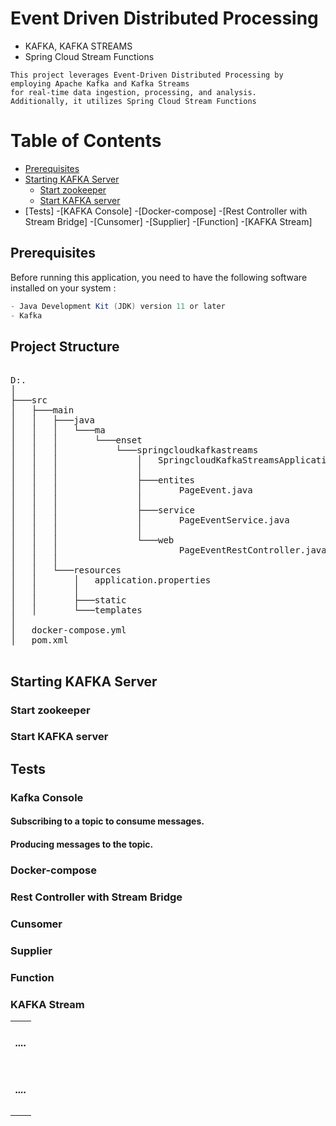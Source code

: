 # Event Driven Distributed Processing
- KAFKA, KAFKA STREAMS
- Spring Cloud Stream Functions

```
This project leverages Event-Driven Distributed Processing by employing Apache Kafka and Kafka Streams 
for real-time data ingestion, processing, and analysis. 
Additionally, it utilizes Spring Cloud Stream Functions
```

# Table of Contents
- [Prerequisites](prerequisites)
- [Starting KAFKA Server](#starting-kafka-server)
    - [Start zookeeper](#start-zookeeper)
    - [Start KAFKA server](#start-kafka-server)
- [Tests]
    -[KAFKA Console]
    -[Docker-compose]
    -[Rest Controller with Stream Bridge]
    -[Cunsomer]
    -[Supplier]
    -[Function]
    -[KAFKA Stream]


## Prerequisites
Before running this application, you need to have the following software installed on your system :

```java
- Java Development Kit (JDK) version 11 or later
- Kafka
```
## Project Structure
<pre>

D:.
│ 
├───src
│   ├───main
│   │   ├───java
│   │   │   └───ma
│   │   │       └───enset
│   │   │           └───springcloudkafkastreams
│   │   │               │   SpringcloudKafkaStreamsApplication.java
│   │   │               │
│   │   │               ├───entites
│   │   │               │       PageEvent.java
│   │   │               │
│   │   │               ├───service
│   │   │               │       PageEventService.java
│   │   │               │
│   │   │               └───web
│   │   │                       PageEventRestController.java
│   │   │
│   │   └───resources
│   │       │   application.properties
│   │       │
│   │       ├───static
│   │       └───templates
│ 
│   docker-compose.yml
│   pom.xml

</pre>

## Starting KAFKA Server

### Start zookeeper

### Start KAFKA server


## Tests

### Kafka Console
#### Subscribing to a topic to consume messages.

#### Producing messages to the topic.

### Docker-compose
### Rest Controller with Stream Bridge
### Cunsomer
### Supplier
### Function
### KAFKA Stream





> 

<table>
    <tr>
        <td >
            <h5 align="center">....</h3>
                <p align="center"></p>
        </td>
    </tr>
    <tr>
        <td >
            <h5 align="center">....</h3>
                <p align="center">
                    </p>
        </td>
    </tr>
</table>

